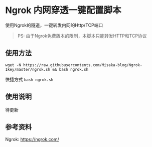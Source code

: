 # Ngrok 内网穿透一键配置脚本

使用Ngrok的隧道，一键转发内网的Http/TCP端口

> PS: 由于Ngrok免费版本的限制，本脚本只能转发HTTP和TCP协议

## 使用方法

```shell
wget -N https://raw.githubusercontents.com/Misaka-blog/Ngrok-1key/master/ngrok.sh && bash ngrok.sh
```

快捷方式 `bash ngrok.sh`

## 使用说明

待更新

## 参考资料

Ngrok: https://ngrok.com/
